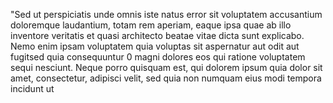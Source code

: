 "Sed ut perspiciatis unde omnis iste natus error sit voluptatem accusantium doloremque laudantium,
totam rem aperiam, eaque ipsa quae ab illo inventore veritatis et quasi architecto beatae vitae dicta sunt
explicabo. Nemo enim ipsam voluptatem quia voluptas sit aspernatur aut odit aut fugitsed quia consequuntur
0 magni dolores eos qui ratione voluptatem sequi nesciunt. Neque porro quisquam est, qui dolorem ipsum
quia dolor sit amet, consectetur, adipisci velit, sed quia non numquam eius modi tempora incidunt ut 